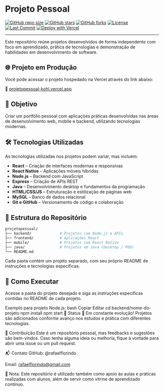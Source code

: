 # Projeto Pessoal

[![GitHub repo size](https://img.shields.io/github/repo-size/rafaelflorindo/projetopessoal?color=blue)](https://github.com/rafaelflorindo/projetopessoal)
[![GitHub stars](https://img.shields.io/github/stars/rafaelflorindo/projetopessoal?style=social)](https://github.com/rafaelflorindo/projetopessoal/stargazers)
[![GitHub forks](https://img.shields.io/github/forks/rafaelflorindo/projetopessoal?style=social)](https://github.com/rafaelflorindo/projetopessoal/network)
[![License](https://img.shields.io/github/license/rafaelflorindo/projetopessoal)](https://github.com/rafaelflorindo/projetopessoal/blob/main/LICENSE)
[![Last Commit](https://img.shields.io/github/last-commit/rafaelflorindo/projetopessoal)](https://github.com/rafaelflorindo/projetopessoal/commits/main)
[![Deploy with Vercel](https://vercel.com/button)](https://vercel.com/new/import?s=https://github.com/rafaelflorindo/projetopessoal)

---

Este repositório reúne projetos desenvolvidos de forma independente com foco em aprendizado, prática de tecnologias e demonstração de habilidades em desenvolvimento de software.

## 🌐 Projeto em Produção

Você pode acessar o projeto hospedado na Vercel através do link abaixo:


🔗 [projetopessoal-kohl.vercel.app](https://projetopessoal-kohl.vercel.app/)


## 🧠 Objetivo

Criar um portfólio pessoal com aplicações práticas desenvolvidas nas áreas de desenvolvimento web, mobile e backend, utilizando tecnologias modernas.


## 🛠️ Tecnologias Utilizadas

As tecnologias utilizadas nos projetos podem variar, mas incluem:


- **React** – Criação de interfaces modernas e responsivas
- **React Native** – Aplicações móveis híbridas
- **Node.js** – Backend com JavaScript
- **Express** – Criação de APIs REST
- **Java** – Desenvolvimento desktop e fundamentos da programação
- **HTML/CSS/JS** – Estruturação e estilização de páginas web
- **MySQL** – Banco de dados relacional
- **Git e GitHub** – Versionamento de código e colaboração

## 📁 Estrutura do Repositório

```bash
projetopessoal/
├── backend/             # Projetos com Node.js e APIs
├── frontend/            # Aplicações React
├── mobile/              # Projetos com React Native
├── java/                # Projetos em Java (Desktop / POO)
└── README.md
```
Cada pasta contém um projeto separado, com seu próprio README de instruções e tecnologias específicas.

## 🚀 Como Executar
Acesse a pasta do projeto desejado e siga as instruções específicas contidas no README de cada projeto.

Exemplo para projeto Node.js:
bash
Copiar
Editar
cd backend/nome-do-projeto
npm install
npm start
📌 Status
📍 Em constante evolução! Projetos são adicionados conforme avanço nos estudos e prática com diferentes tecnologias.

🤝 Contribuição
Este é um repositório pessoal, mas feedbacks e sugestões são bem-vindos. Caso tenha alguma ideia ou melhoria, fique à vontade para abrir uma issue ou um pull request.

📬 Contato
GitHub: @rafaelflorindo

Email: rafaelflorindo@gmail.com

📎 Nota: Este repositório é utilizado também como apoio às aulas e práticas realizadas com alunos, além de servir como vitrine de aprendizado contínuo.
